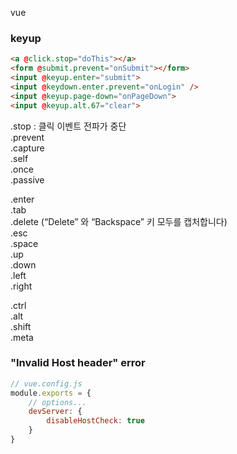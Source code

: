 vue

### keyup
```html
<a @click.stop="doThis"></a>
<form @submit.prevent="onSubmit"></form>
<input @keyup.enter="submit">
<input @keydown.enter.prevent="onLogin" />
<input @keyup.page-down="onPageDown">
<input @keyup.alt.67="clear">
```

.stop  : 클릭 이벤트 전파가 중단  
.prevent  
.capture  
.self  
.once  
.passive  

.enter  
.tab  
.delete (“Delete” 와 “Backspace” 키 모두를 캡처합니다)  
.esc  
.space  
.up  
.down  
.left  
.right  

.ctrl  
.alt  
.shift  
.meta  

### "Invalid Host header" error

```javascript
// vue.config.js
module.exports = {
    // options...
    devServer: {
        disableHostCheck: true
    }
}
```
